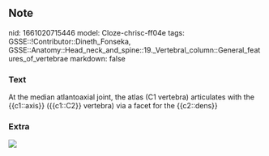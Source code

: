 ## Note
nid: 1661020715446
model: Cloze-chrisc-ff04e
tags: GSSE::!Contributor::Dineth_Fonseka, GSSE::Anatomy::Head_neck_and_spine::19._Vertebral_column::General_features_of_vertebrae
markdown: false

### Text
At the median atlantoaxial joint,  the atlas (C1 vertebra) articulates with the {{c1::axis}} ({{c1::C2}} vertebra) via a facet for the {{c2::dens}}

### Extra
<div><img src=
"paste-c9349ca2c0719ef1cf760b58eea3e18b7a16001c.png"></div>
